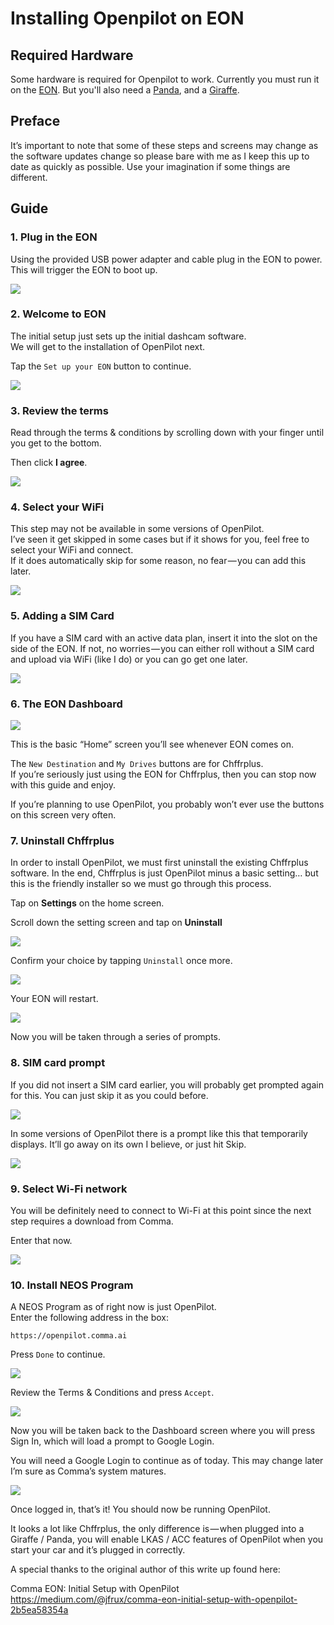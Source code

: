 # Installing Openpilot on EON

## Required Hardware

Some hardware is required for Openpilot to work.
Currently you must run it on the [EON](../hardware/eon/).
But you'll also need a [Panda](../hardware/eon/), and a [Giraffe](../hardware/giraffe/).

## Preface

It’s important to note that some of these steps and screens may change as the software updates change so please bare with me as I keep this up to date as quickly as possible. Use your imagination if some things are different.

## Guide

### 1. Plug in the EON

Using the provided USB power adapter and cable plug in the EON to power.  
This will trigger the EON to boot up.

![](https://cdn-images-1.medium.com/max/800/1*6aT5C-CySd-dUNX1yUj3yA.png)

### 2. Welcome to EON

The initial setup just sets up the initial dashcam software.  
We will get to the installation of OpenPilot next.

Tap the `Set up your EON` button to continue.

![](https://cdn-images-1.medium.com/max/800/1*DN19B8_Sjmtpg_NzIk83Xw.png)

### 3. Review the terms

Read through the terms & conditions by scrolling down with your finger until you get to the bottom.

Then click **I agree**.

![](https://cdn-images-1.medium.com/max/800/1*Ivmdq6yZHEt5tvlRcHlabQ.png)

### 4. Select your WiFi

This step may not be available in some versions of OpenPilot.  
I’ve seen it get skipped in some cases but if it shows for you, feel free to select your WiFi and connect.  
If it does automatically skip for some reason, no fear — you can add this later.

![](https://cdn-images-1.medium.com/max/800/1*6qZ3TdJHdD3WtPu2Wg9NTg.png)

### 5. Adding a SIM Card

If you have a SIM card with an active data plan, insert it into the slot on the side of the EON. If not, no worries — you can either roll without a SIM card and upload via WiFi \(like I do\) or you can go get one later.

![](https://cdn-images-1.medium.com/max/800/1*BnCJeT6nVnVlNHghs8HVSQ.png)

### 6. The EON Dashboard

![](https://cdn-images-1.medium.com/max/800/1*VJZMGXAhbaPdyuegXCRxeA.png)

This is the basic “Home” screen you’ll see whenever EON comes on.

The `New Destination` and `My Drives` buttons are for Chffrplus.  
If you’re seriously just using the EON for Chffrplus, then you can stop now with this guide and enjoy.

If you’re planning to use OpenPilot, you probably won’t ever use the buttons on this screen very often.

### 7. Uninstall Chffrplus

In order to install OpenPilot, we must first uninstall the existing Chffrplus software. In the end, Chffrplus is just OpenPilot minus a basic setting… but this is the friendly installer so we must go through this process.

Tap on **Settings** on the home screen.

Scroll down the setting screen and tap on **Uninstall**

![](https://cdn-images-1.medium.com/max/800/1*zXlCqgZngJoslgbSLSpWYA.png)

Confirm your choice by tapping `Uninstall` once more.

![](https://cdn-images-1.medium.com/max/800/1*cdpTM6pdomx2FFXDwiBfjg.png)

Your EON will restart.

![](https://cdn-images-1.medium.com/max/800/1*ILU-HP2sp2rlMeXfx7-aXA.png)

Now you will be taken through a series of prompts.

### 8. SIM card prompt

If you did not insert a SIM card earlier, you will probably get prompted again for this. You can just skip it as you could before.

![](https://cdn-images-1.medium.com/max/800/1*70vSS6_qHb5YeEKMgMx-8Q.png)

In some versions of OpenPilot there is a prompt like this that temporarily displays. It’ll go away on its own I believe, or just hit Skip.

![](https://cdn-images-1.medium.com/max/800/1*9nYJzUifdCPtOZogJrBVsA.png)

### 9. Select Wi-Fi network

You will be definitely need to connect to Wi-Fi at this point since the next step requires a download from Comma.

Enter that now.

![](https://cdn-images-1.medium.com/max/800/1*1H6mOtwDqg7NJ6J4TK7ZLQ.png)

### 10. Install NEOS Program

A NEOS Program as of right now is just OpenPilot.  
Enter the following address in the box:

```text
https://openpilot.comma.ai
```

Press `Done` to continue.

![](https://cdn-images-1.medium.com/max/800/1*eQPNvE-vhsz9PAvaVpz6pA.png)

Review the Terms & Conditions and press `Accept`.

![](https://cdn-images-1.medium.com/max/800/1*6f6hmxHbrmltrcV-7cBJrw.png)

Now you will be taken back to the Dashboard screen where you will press Sign In, which will load a prompt to Google Login.

You will need a Google Login to continue as of today. This may change later I’m sure as Comma’s system matures.

![](https://cdn-images-1.medium.com/max/800/1*_ZcKLv8APq_vfWtzi9_FqQ.png)

Once logged in, that’s it! You should now be running OpenPilot.

It looks a lot like Chffrplus, the only difference is — when plugged into a Giraffe / Panda, you will enable LKAS / ACC features of OpenPilot when you start your car and it’s plugged in correctly.

A special thanks to the original author of this write up found here:

Comma EON: Initial Setup with OpenPilot
https://medium.com/@jfrux/comma-eon-initial-setup-with-openpilot-2b5ea58354a